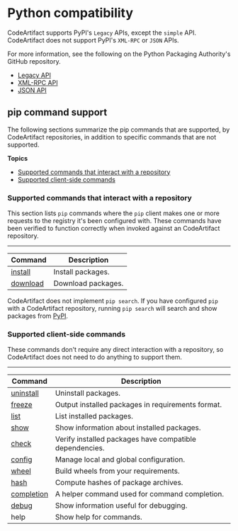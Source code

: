 # Python compatibility<a name="python-compatibility"></a>

 CodeArtifact supports PyPI's `Legacy` APIs, except the `simple` API\. CodeArtifact does not support PyPI's `XML-RPC` or `JSON` APIs\. 

For more information, see the following on the Python Packaging Authority's GitHub repository\.
+ [Legacy API](https://github.com/pypa/warehouse/blob/master/docs/api-reference/legacy.rst)
+ [XML\-RPC API](https://github.com/pypa/warehouse/blob/master/docs/api-reference/xml-rpc.rst)
+ [JSON API](https://github.com/pypa/warehouse/blob/master/docs/api-reference/json.rst)

## pip command support<a name="pip-command-support"></a>

The following sections summarize the pip commands that are supported, by CodeArtifact repositories, in addition to specific commands that are not supported\.

**Topics**
+ [Supported commands that interact with a repository](#supported-pip-commands-that-interact-with-a-repository)
+ [Supported client\-side commands](#supported-pip-client-side-commands)

### Supported commands that interact with a repository<a name="supported-pip-commands-that-interact-with-a-repository"></a>

This section lists `pip` commands where the `pip` client makes one or more requests to the registry it's been configured with\. These commands have been verified to function correctly when invoked against an CodeArtifact repository\.


****  

| Command | Description | 
| --- | --- | 
|   [install](https://pip.pypa.io/en/stable/reference/pip_install/)   |  Install packages\.  | 
|   [download](https://pip.pypa.io/en/stable/reference/pip_download/)   |  Download packages\.  | 

CodeArtifact does not implement `pip search`\. If you have configured `pip` with a CodeArtifact repository, running `pip search` will search and show packages from [PyPI](https://pypi.org/)\.

### Supported client\-side commands<a name="supported-pip-client-side-commands"></a>

These commands don't require any direct interaction with a repository, so CodeArtifact does not need to do anything to support them\.


****  

| Command | Description | 
| --- | --- | 
|   [uninstall](https://pip.pypa.io/en/stable/reference/pip_uninstall/)   |  Uninstall packages\.  | 
|   [freeze](https://pip.pypa.io/en/stable/reference/pip_freeze/)   |  Output installed packages in requirements format\.  | 
|   [list](https://pip.pypa.io/en/stable/reference/pip_list/)   |  List installed packages\.  | 
|   [show](https://pip.pypa.io/en/stable/reference/pip_show/)   |  Show information about installed packages\.  | 
|   [check](https://pip.pypa.io/en/stable/reference/pip_check/)   |  Verify installed packages have compatible dependencies\.  | 
|   [config](https://pip.pypa.io/en/stable/reference/pip_config/)   |  Manage local and global configuration\.  | 
|   [wheel](https://pip.pypa.io/en/stable/reference/pip_wheel/)   |  Build wheels from your requirements\.  | 
|   [hash](https://pip.pypa.io/en/stable/reference/pip_hash/)   |  Compute hashes of package archives\.  | 
|   [completion](https://pip.pypa.io/en/stable/user_guide/#command-completion)   |  A helper command used for command completion\.  | 
|   [debug](https://pip.pypa.io/en/stable/reference/pip_debug/)   |  Show information useful for debugging\.  | 
|  help  |  Show help for commands\.  | 
